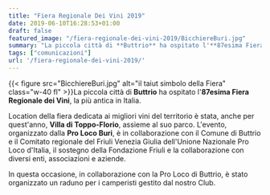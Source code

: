 ```yaml
---
title: "Fiera Regionale Dei Vini 2019"
date: 2019-06-10T16:28:53+01:00
draft: false
featured_image: "/fiera-regionale-dei-vini-2019/BicchiereBuri.jpg"
summary: "La piccola città di **Buttrio** ha ospitato l'**87esima Fiera Regionale dei Vini**, la più antica in Italia ..."
tags: ["comunicazioni"]
url: '/fiera-regionale-dei-vini-2019/'
---
```


{{< figure src="BicchiereBuri.jpg" alt="il taiut simbolo della Fiera" class="w-40 fl" >}}La piccola città di **Buttrio** ha ospitato l'**87esima Fiera Regionale dei Vini**, la più antica in Italia.

Location della fiera dedicata ai migliori vini del territorio è stata, anche per quest'anno, **Villa di Toppo-Florio**, assieme al suo parco. L'evento, organizzato dalla **Pro Loco Buri**, è in collaborazione con il Comune di Buttrio e il Comitato regionale del Friuli Venezia Giulia dell'Unione Nazionale Pro Loco d'Italia, il sostegno della Fondazione Friuli e la collaborazione con diversi enti, associazioni e aziende.

In questa occasione, in collaborazione con la Pro Loco di Buttrio, è stato organizzato un raduno per i camperisti gestito dal nostro Club.
